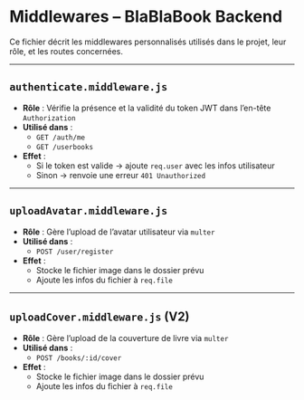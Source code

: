 #  Middlewares – BlaBlaBook Backend

Ce fichier décrit les middlewares personnalisés utilisés dans le projet, leur rôle, et les routes concernées.

---

##  `authenticate.middleware.js`

- **Rôle** : Vérifie la présence et la validité du token JWT dans l’en-tête `Authorization`
- **Utilisé dans** :
  - `GET /auth/me`
  - `GET /userbooks`
- **Effet** :
  - Si le token est valide → ajoute `req.user` avec les infos utilisateur
  - Sinon → renvoie une erreur `401 Unauthorized`

---

## `uploadAvatar.middleware.js`

- **Rôle** : Gère l’upload de l’avatar utilisateur via `multer`
- **Utilisé dans** :
  - `POST /user/register`
- **Effet** :
  - Stocke le fichier image dans le dossier prévu
  - Ajoute les infos du fichier à `req.file`

---

## `uploadCover.middleware.js`   (V2)

- **Rôle** : Gère l’upload de la couverture de livre via `multer`
- **Utilisé dans** :
  - `POST /books/:id/cover`
- **Effet** :
  - Stocke le fichier image dans le dossier prévu
  - Ajoute les infos du fichier à `req.file`

